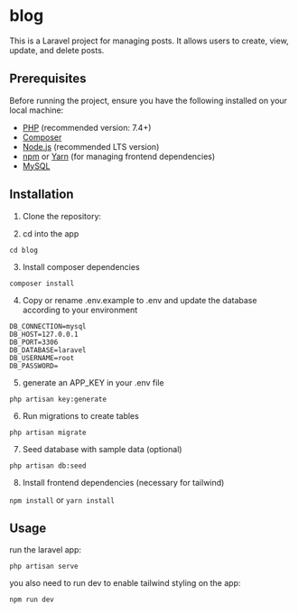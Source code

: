 # blog
This is a Laravel project for managing posts. It allows users to create, view, update, and delete posts.

## Prerequisites

Before running the project, ensure you have the following installed on your local machine:

- [PHP](https://www.php.net/) (recommended version: 7.4+)
- [Composer](https://getcomposer.org/)
- [Node.js](https://nodejs.org/) (recommended LTS version)
- [npm](https://www.npmjs.com/) or [Yarn](https://yarnpkg.com/) (for managing frontend dependencies)
- [MySQL](https://www.mysql.com/)

## Installation

1. Clone the repository:

2. cd into the app

```cd blog``` 

3. Install composer dependencies

```composer install```

4. Copy or rename .env.example to .env and update the database according to your environment
```
DB_CONNECTION=mysql
DB_HOST=127.0.0.1
DB_PORT=3306
DB_DATABASE=laravel
DB_USERNAME=root
DB_PASSWORD=
```

5. generate an APP_KEY in your .env file

```php artisan key:generate```

6. Run migrations to create tables

```php artisan migrate```

7. Seed database with sample data (optional)

```php artisan db:seed```

8. Install frontend dependencies (necessary for tailwind)

```npm install```
 or 
 ```yarn install```

## Usage

run the laravel app:
```
php artisan serve
```

you also need to run dev to enable tailwind styling on the app:
```
npm run dev
```

